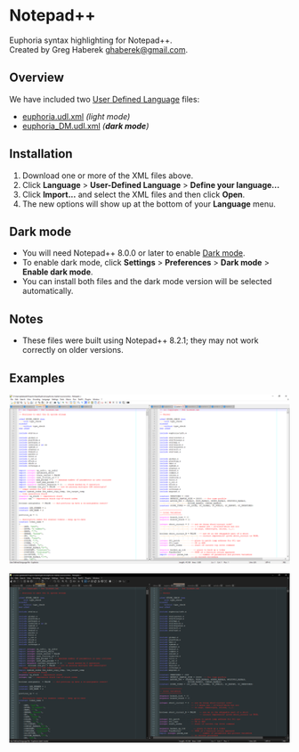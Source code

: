 # Notepad++

Euphoria syntax highlighting for Notepad++.  
Created by Greg Haberek <ghaberek@gmail.com>.

## Overview

We have included two [User Defined Language](https://npp-user-manual.org/docs/user-defined-language-system/) files:

  - [euphoria.udl.xml](euphoria.udl.xml) *(light mode)*
  - [euphoria_DM.udl.xml](euphoria_DM.udl.xml) *(**dark mode**)*

## Installation

  1. Download one or more of the XML files above.
  2. Click **Language** > **User-Defined Language** > **Define your language...**
  2. Click **Import...** and select the XML files and then click **Open**.
  4. The new options will show up at the bottom of your **Language** menu.

## Dark mode

  - You will need Notepad++ 8.0.0 or later to enable [Dark mode](https://notepad-plus-plus.org/news/v8-dark-mode/).
  - To enable dark mode, click **Settings** > **Preferences** > **Dark mode** > **Enable dark mode**.
  - You can install both files and the dark mode version will be selected automatically.

## Notes

  - These files were built using Notepad++ 8.2.1; they may not work correctly on older versions.

## Examples

![Light mode](lightmode.png)

![Dark mode](darkmode.png)
